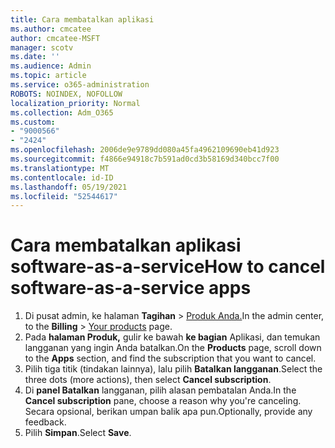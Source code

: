 ```yaml
---
title: Cara membatalkan aplikasi
ms.author: cmcatee
author: cmcatee-MSFT
manager: scotv
ms.date: ''
ms.audience: Admin
ms.topic: article
ms.service: o365-administration
ROBOTS: NOINDEX, NOFOLLOW
localization_priority: Normal
ms.collection: Adm_O365
ms.custom:
- "9000566"
- "2424"
ms.openlocfilehash: 2006de9e9789dd080a45fa4962109690eb41d923
ms.sourcegitcommit: f4866e94918c7b591ad0cd3b58169d340bcc7f00
ms.translationtype: MT
ms.contentlocale: id-ID
ms.lasthandoff: 05/19/2021
ms.locfileid: "52544617"
---
```

# <a name="how-to-cancel-software-as-a-service-apps"></a><span data-ttu-id="7afbf-102">Cara membatalkan aplikasi software-as-a-service</span><span class="sxs-lookup"><span data-stu-id="7afbf-102">How to cancel software-as-a-service apps</span></span>

1. <span data-ttu-id="7afbf-103">Di pusat admin, ke halaman **Tagihan**  >  [Produk Anda.](https://go.microsoft.com/fwlink/p/?linkid=842054)</span><span class="sxs-lookup"><span data-stu-id="7afbf-103">In the admin center, to the **Billing** > [Your products](https://go.microsoft.com/fwlink/p/?linkid=842054) page.</span></span>
2. <span data-ttu-id="7afbf-104">Pada **halaman Produk,** gulir ke bawah **ke bagian** Aplikasi, dan temukan langganan yang ingin Anda batalkan.</span><span class="sxs-lookup"><span data-stu-id="7afbf-104">On the **Products** page, scroll down to the **Apps** section, and find the subscription that you want to cancel.</span></span> 
3. <span data-ttu-id="7afbf-105">Pilih tiga titik (tindakan lainnya), lalu pilih **Batalkan langganan**.</span><span class="sxs-lookup"><span data-stu-id="7afbf-105">Select the three dots (more actions), then select **Cancel subscription**.</span></span>
4. <span data-ttu-id="7afbf-106">Di **panel Batalkan** langganan, pilih alasan pembatalan Anda.</span><span class="sxs-lookup"><span data-stu-id="7afbf-106">In the **Cancel subscription** pane, choose a reason why you're canceling.</span></span> <span data-ttu-id="7afbf-107">Secara opsional, berikan umpan balik apa pun.</span><span class="sxs-lookup"><span data-stu-id="7afbf-107">Optionally, provide any feedback.</span></span>
5. <span data-ttu-id="7afbf-108">Pilih **Simpan**.</span><span class="sxs-lookup"><span data-stu-id="7afbf-108">Select **Save**.</span></span>